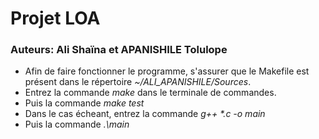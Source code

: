 # Projet LOA


### Auteurs: Ali Shaïna et APANISHILE Tolulope 

- Afin de faire fonctionner le programme, s'assurer que le Makefile est présent dans le répertoire _~/ALI_APANISHILE/Sources_. 
- Entrez la commande _make_ dans le terminale de commandes. 
- Puis la commande _make test_
- Dans le cas écheant, entrez la commande _g++ *.c -o main_
- Puis la commande _.\main_
